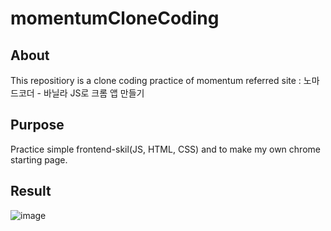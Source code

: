 # momentumCloneCoding

## About

This repositiory is a clone coding practice of momentum
referred site : 노마드코더 - 바닐라 JS로 크롬 앱 만들기

## Purpose
Practice simple frontend-skil(JS, HTML, CSS) and to make my own chrome starting page.

## Result
![image](https://user-images.githubusercontent.com/92897635/163110478-15a95420-9f5f-4739-84dd-83ef99c9097c.png)
